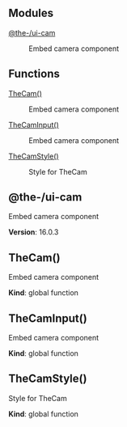 <!--- Code generated by @the-/script-doc. DO NOT EDIT. -->

## Modules

<dl>
<dt><a href="#module_@the-/ui-cam">@the-/ui-cam</a></dt>
<dd><p>Embed camera component</p>
</dd>
</dl>

## Functions

<dl>
<dt><a href="#TheCam">TheCam()</a></dt>
<dd><p>Embed camera component</p>
</dd>
<dt><a href="#TheCamInput">TheCamInput()</a></dt>
<dd><p>Embed camera component</p>
</dd>
<dt><a href="#TheCamStyle">TheCamStyle()</a></dt>
<dd><p>Style for TheCam</p>
</dd>
</dl>

<a name="module_@the-/ui-cam"></a>

## @the-/ui-cam
Embed camera component

**Version**: 16.0.3  
<a name="TheCam"></a>

## TheCam()
Embed camera component

**Kind**: global function  
<a name="TheCamInput"></a>

## TheCamInput()
Embed camera component

**Kind**: global function  
<a name="TheCamStyle"></a>

## TheCamStyle()
Style for TheCam

**Kind**: global function  
